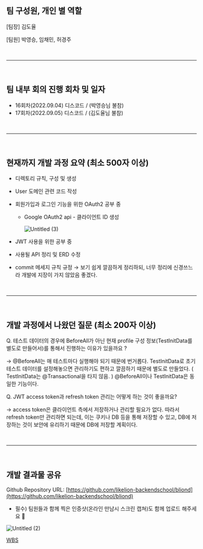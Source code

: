 ## 팀 구성원, 개인 별 역할

[팀장] 김도율

[팀원] 박영승, 임채민, 허경주

<br/>

---

<br/>

## 팀 내부 회의 진행 회차 및 일자

- 16회차(2022.09.04) 디스코드 / (박영승님 불참)
- 17회차(2022.09.05) 디스코드 / (김도율님 불참)

<br/>

---

<br/>

## 현재까지 개발 과정 요약 (최소 500자 이상)

- 디렉토리 규칙, 구성 및 생성
- User 도메인 관련 코드 작성
- 회원가입과 로그인 기능을 위한 OAuth2 공부 중
    - Google OAuth2 api - 클라이언트 ID 생성
        
        ![Untitled (3)](https://user-images.githubusercontent.com/27273017/188537194-18412860-99c6-468d-ab08-b15f03080d9b.png)
        
- JWT 사용을 위한 공부 중
- 사용될 API 정리 및 ERD 수정
- commit 메세지 규칙 규정
→ 보기 쉽게 깔끔하게 정리하되, 너무 정리에 신경쓰느라 개발에 지장이 가지 않았음 좋겠다.

<br/>

---

<br/>

## 개발 과정에서 나왔던 질문 (최소 200자 이상)

Q. 테스트 데이터의 경우에 BeforeAll가 아닌 현재 profile 구성 정보(TestInitData를 별도로 만들어서)를 통해서 진행하는 이유가 있을까요 ?

→ @BeforeAll는 매 테스트마다 실행해야 되기 때문에 번거롭다.
TestInitData로 초기 테스트 데이터를 설정해놓으면 관리하기도 편하고 깔끔하기 때문에 별도로 만들었다.  ( TestInitData는 @Transactional을 타지 않음. ) @BeforeAll이나 TestInitData은 동일한 기능이다.
    

Q. JWT access token과 refresh token 관리는 어떻게 하는 것이 좋을까요?

→ access token은 클라이언트 측에서 저장하거나 관리할 필요가 없다. 따라서 refresh token만 관리하면 되는데, 이는 쿠키나 DB 등을 통해 저장할 수 있고, DB에 저장하는 것이 보안에 유리하기 때문에 DB에 저장할 계획이다.

<br/>

---

<br/>

## 개발 결과물 공유

Github Repository URL: [https://github.com/likelion-backendschool/bliond](https://github.com/likelion-backendschool/bliond)

- 필수) 팀원들과 함께 찍은 인증샷(온라인 만남시 스크린 캡쳐)도 함께 업로드 해주세요 🙂

![Untitled (2)](https://user-images.githubusercontent.com/27273017/188537019-8d718b3b-4a83-4851-8756-b9854a52e5cb.png)


[WBS](https://docs.google.com/spreadsheets/d/1S6HiQIrGL680Xy2h5iz_Rc4rD2nstenjXDsX2xpLk9k/edit#gid=0)
